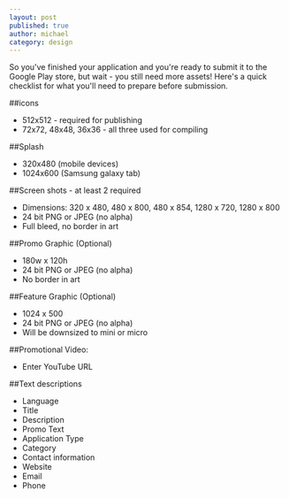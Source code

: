 ```yaml
---
layout: post
published: true
author: michael
category: design
---
```


So you've finished your application and you're ready to submit it to the Google Play store, but wait - you still need more assets!  Here's a quick checklist for what you'll need to prepare before submission.

##icons

* 512x512 - required for publishing
* 72x72, 48x48, 36x36 - all three used for compiling

##Splash

* 320x480 (mobile devices)
* 1024x600 (Samsung galaxy tab)

##Screen shots - at least 2 required

* Dimensions: 320 x 480, 480 x 800, 480 x 854, 1280 x 720, 1280 x 800
* 24 bit PNG or JPEG (no alpha)
* Full bleed, no border in art
    
##Promo Graphic (Optional)
* 180w x 120h
* 24 bit PNG or JPEG (no alpha)
* No border in art
    
##Feature Graphic (Optional)

* 1024 x 500
* 24 bit PNG or JPEG (no alpha)
* Will be downsized to mini or micro
    
##Promotional Video:

* Enter YouTube URL

##Text descriptions

* Language
* Title 
* Description
* Promo Text
* Application Type
* Category
* Contact information
* Website
* Email
* Phone